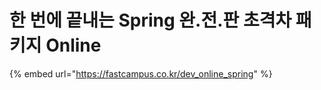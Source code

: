 # 한 번에 끝내는 Spring 완.전.판 초격차 패키지 Online

{% embed url="https://fastcampus.co.kr/dev_online_spring" %}
